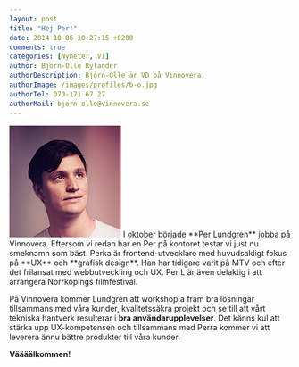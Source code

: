 ```yaml
---
layout: post
title: "Hej Per!"
date: 2014-10-06 10:27:15 +0200
comments: true
categories: [Nyheter, Vi]
author: Björn-Olle Rylander
authorDescription: Björn-Olle är VD på Vinnovera.
authorImage: /images/profiles/b-o.jpg
authorTel: 070-171 67 27
authorMail: bjorn-olle@vinnovera.se
---
```

<img src="/images/profiles/perlundgren.jpg" alt="Max" class="portrait" />
I oktober började **Per Lundgren** jobba på Vinnovera.<!--more--> Eftersom vi redan har en Per på kontoret testar vi just nu smeknamn som bäst. Perka är frontend-utvecklare med huvudsakligt fokus på **UX** och **grafisk design**. Han har tidigare varit på MTV och efter det frilansat med webbutveckling och UX. Per L är även delaktig i att arrangera Norrköpings filmfestival.

På Vinnovera kommer Lundgren att workshop:a fram bra lösningar tillsammans med våra kunder, kvalitetssäkra projekt och se till att vårt tekniska hantverk resulterar i **bra användarupplevelser**. Det känns kul att stärka upp UX-kompetensen och tillsammans med Perra kommer vi att leverera ännu bättre produkter till våra kunder. 

**Väääälkommen!**